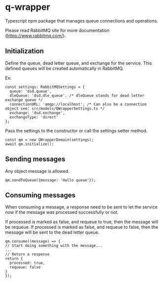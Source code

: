 # q-wrapper

Typescript npm package that manages queue connections and operations. 

Please read RabbitMQ site for more documentation (https://www.rabbitmq.com/).

## Initialization

Define the queue, dead letter queue, and exchange for the service.
This defined queues will be created automatically in RabbitMQ.

Ex:

```
const settings: RabbitMQSettings = {
  queue: 'dsd.queue',
  dleQueue: 'dsd.dle_queue', /* dleQueue stands for dead letter exchange queue */
  connectionURL: 'amqp://localhost', /* Can also be a connection object see: src/models/QWrapperSettings.ts */
  exchange: 'dsd.exchange',
  exchangeType: 'direct'
};
```
Pass the settings to the constructor or call the settings setter method.

```
const qm = new QWrapperDomain(settings);
await qm.initialize();
```

## Sending messages

Any object message is allowed.

```
qm.sendToQueue({message: 'Hallo queue'});
```

## Consuming messages

When consuming a message, a response need to be sent to let the service now if the message was processed successfully or not.

If processed is marked as false, and requeue to true, then the message will be requeue.
If processed is marked as false, and requeue to false, then the message will be sent to the dead letter queue.

```
qm.consume((message) => {
// Start doing something with the message...
...
// Return a response 
return {
  processed: true,
  requeue: false
}
});
```
